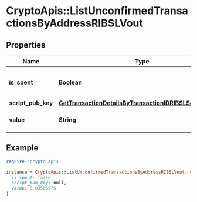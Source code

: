 # CryptoApis::ListUnconfirmedTransactionsByAddressRIBSLVout

## Properties

| Name | Type | Description | Notes |
| ---- | ---- | ----------- | ----- |
| **is_spent** | **Boolean** | Defines whether the output is spent or not. |  |
| **script_pub_key** | [**GetTransactionDetailsByTransactionIDRIBSLScriptPubKey**](GetTransactionDetailsByTransactionIDRIBSLScriptPubKey.md) |  |  |
| **value** | **String** | String representation of the amount |  |

## Example

```ruby
require 'crypto_apis'

instance = CryptoApis::ListUnconfirmedTransactionsByAddressRIBSLVout.new(
  is_spent: false,
  script_pub_key: null,
  value: 0.03505975
)
```

